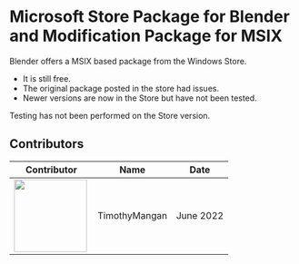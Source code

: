 # Microsoft Store Package for Blender and Modification Package for MSIX

Blender offers a MSIX based package from the Windows Store.
* It is still free.
* The original package posted in the store had issues.
* Newer versions are now in the Store but have not been tested.



Testing has not been performed on the Store version.



## Contributors

| Contributor | Name | Date |
|----|----|----|
| [<img src="/media/Contributors/TimMangan.jpg" align="left" Height="128" />](/media/Contributors/TimMangan.jpg) | TimothyMangan | June 2022 |

